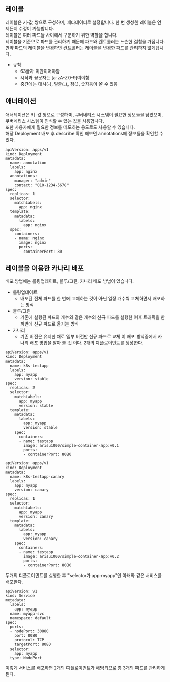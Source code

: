 ## 레이블
레이블은 키-값 쌍으로 구성하며, 메타데이터로 설정합니다. 한 번 생성한 레이블은 언제든지 수정이 가능합니다.  
레이블은 여러 파드들 사이에서 구분하기 위한 역할을 합니다.  
레이블을 기준으로 파드를 관리하기 때문에 파드와 컨트롤러는 느슨한 결합을 가집니다. 만약 파드의 레이블을 변경하면 컨트롤러는 레이블을 변경한 파드를 관리하지 않게됩니다.  
- 규칙
  - 63글자 미만이어야함
  - 시작과 끝문자는 [a-zA-Z0-9]여야함
  - 중간에는 대시(-), 밑줄(_), 점(.), 숫자등이 올 수 있음

## 애너테이션
애너테이션은 키-값 쌍으로 구성하며, 쿠버네티스 시스템이 필요한 정보들을 담았으며, 쿠버네티스 시스템이 인식할 수 있는 값을 사용합니다.  
또한 사용자에게 필요한 정보를 메모하는 용도로도 사용할 수 있습니다.  
해당 Deployment 배포 후 describe 확인 해보면 annotations에 정보들을 확인할 수 있다.
```
apiVersion: apps/v1
kind: Deployment
metadata:
  name: annotation
  labels:
    app: nginx
  annotations:
    manager: "admin"
    contact: "010-1234-5678"
spec:
  replicas: 1
  selector:
    matchLabels:
      app: nginx
  template:
    metadata:
      labels:
        app: nginx
  spec:
    containers:
    - name: nginx
      image: nginx
      ports:
      - containerPort: 80
```

## 레이블을 이용한 카나리 배포
배포 방법에는 롤링업데이트, 블루/그린, 카나리 배포 방법이 있습니다.
- 롤링업데이트
  - 배포된 전체 파드를 한 번에 교체하는 것이 아닌 일정 개수씩 교체하면서 배포하는 방식
- 블루/그린
  - 기존에 실행된 파드의 개수와 같은 개수의 신규 파드를 실행한 이후 트래픽을 한꺼번에 신규 파드로 옮기는 방식
- 카나리
  - 기존 버전은 유지한 채로 일부 버전만 신규 파드로 교체
이 배포 방식중에서 카나리 배포 방법을 알아 볼 것 이다.
2개의 디플로이먼트를 생성한다.
```
apiVersion: apps/v1
kind: Deployment
metadata:
  name: k8s-testapp
  labels:
    app: myapp
    version: stable
spec:
  replicas: 2
  selector:
    matchLabels:
      app: myapp
      version: stable
  template:
    metadata:
      labels:
        app: myapp
        version: stable
    spec:
      containers:
      - name: testapp
        image: arisu1000/simple-container-app:v0.1
        ports:
        - containerPort: 8080
```
```
apiVersion: apps/v1
kind: Deployment
metadata:
  name: k8s-testapp-canary
  labels:
    app: myapp
    version: canary
spec:
  replicas: 1
  selector:
    matchLabels:
      app: myapp
      version: canary
  template:
    metadata:
      labels:
        app: myapp
        version: canary
    spec:
      containers:
      - name: testapp
        image: arisu1000/simple-container-app:v0.2
        ports:
        - containerPort: 8080
```
두개의 디플로이먼트를 실행한 후 "selector가 app:myapp"인 아래와 같은 서비스를 배포한다.
```
apiVersion: v1
kind: Service
metadata:
  labels:
    app: myapp
  name: myapp-svc
  namespace: default
spec:
  ports:
  - nodePort: 30880
    port: 8080
    protocol: TCP
    targetPort: 8080
  selector:
    app: myapp
  type: NodePort
```
이렇게 서비스를 배포하면 2개의 디플로이먼트가 해당되므로 총 3개의 파드를 관리하게 된다.  
